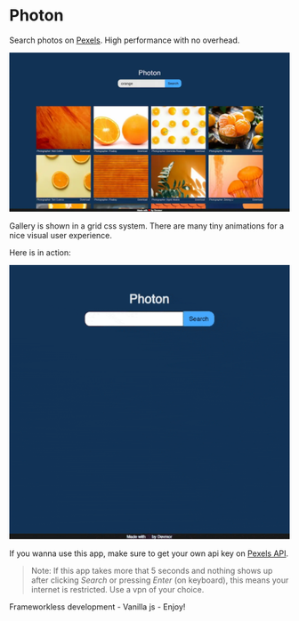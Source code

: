 # Photon

Search photos on [Pexels](https://www.pexels.com/). High performance with no overhead.

![Photon](./Photon.webp)

Gallery is shown in a grid css system. There are many tiny animations for a nice visual user experience.

Here is in action:

![Photon Search](./photon%20search.gif)

If you wanna use this app, make sure to get your own api key on [Pexels API](https://www.pexels.com/api/).

> Note: If this app takes more that 5 seconds and nothing shows up after clicking *Search* or pressing *Enter* (on keyboard), this means your internet is restricted. Use a vpn of your choice.

Frameworkless development - Vanilla js - Enjoy!
